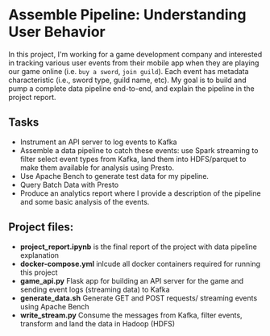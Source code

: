 # Assemble Pipeline: Understanding User Behavior

In this project, I'm working for a game development company and interested in tracking various user events from their mobile app when they are playing our game online (i.e. `buy a sword`, `join guild`). Each event has metadata characteristic (i.e., sword type, guild name, etc). My goal is to build and pump a complete data pipeline end-to-end, and explain the pipeline in the project report.


## Tasks

- Instrument an API server to log events to Kafka
- Assemble a data pipeline to catch these events: use Spark streaming to filter select event types from Kafka, land them into HDFS/parquet to make them available for analysis using Presto. 
- Use Apache Bench to generate test data for my pipeline.
- Query Batch Data with Presto
- Produce an analytics report where I provide a description of the pipeline and some basic analysis of the events. 


## Project files:

- **project_report.ipynb** is the final report of the project with data pipeline explanation 
- **docker-compose.yml** inlcude all docker containers required for running this project
- **game_api.py** Flask app for building an API server for the game and sending event logs (streaming data) to Kafka 
- **generate_data.sh** Generate GET and POST requests/ streaming events using Apache Bench
- **write_stream.py** Consume the messages from Kafka, filter events, transform and land the data in Hadoop (HDFS)
